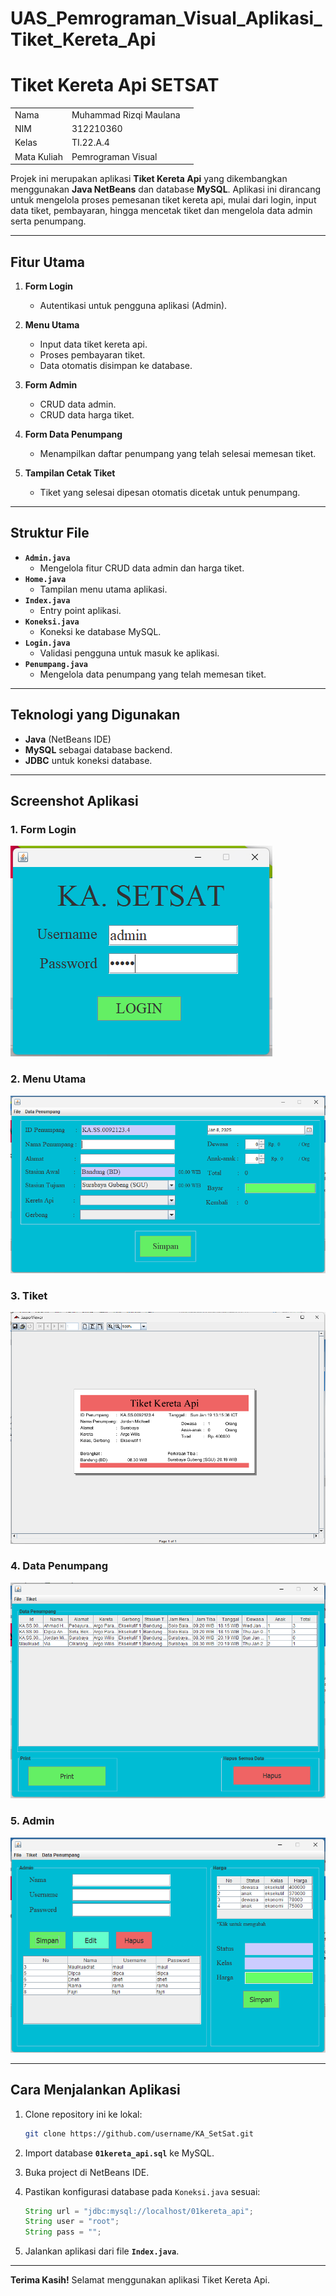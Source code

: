 # UAS_Pemrograman_Visual_Aplikasi_Tiket_Kereta_Api

# Tiket Kereta Api SETSAT

|             |                        |     |
| ----------- | ---------------------- | --- |
| Nama        | Muhammad Rizqi Maulana |
| NIM         | 312210360              |
| Kelas       | TI.22.A.4              |
| Mata Kuliah | Pemrograman Visual     |

Projek ini merupakan aplikasi **Tiket Kereta Api** yang dikembangkan menggunakan **Java NetBeans** dan database **MySQL**. Aplikasi ini dirancang untuk mengelola proses pemesanan tiket kereta api, mulai dari login, input data tiket, pembayaran, hingga mencetak tiket dan mengelola data admin serta penumpang.

---

## Fitur Utama

1. **Form Login**

   - Autentikasi untuk pengguna aplikasi (Admin).

2. **Menu Utama**

   - Input data tiket kereta api.
   - Proses pembayaran tiket.
   - Data otomatis disimpan ke database.

3. **Form Admin**

   - CRUD data admin.
   - CRUD data harga tiket.

4. **Form Data Penumpang**

   - Menampilkan daftar penumpang yang telah selesai memesan tiket.

5. **Tampilan Cetak Tiket**
   - Tiket yang selesai dipesan otomatis dicetak untuk penumpang.

---

## Struktur File

- **`Admin.java`**
  - Mengelola fitur CRUD data admin dan harga tiket.
- **`Home.java`**
  - Tampilan menu utama aplikasi.
- **`Index.java`**
  - Entry point aplikasi.
- **`Koneksi.java`**
  - Koneksi ke database MySQL.
- **`Login.java`**
  - Validasi pengguna untuk masuk ke aplikasi.
- **`Penumpang.java`**
  - Mengelola data penumpang yang telah memesan tiket.

---

## Teknologi yang Digunakan

- **Java** (NetBeans IDE)
- **MySQL** sebagai database backend.
- **JDBC** untuk koneksi database.

---

## Screenshot Aplikasi

### 1. Form Login

![Form Login](img/form_login.png)

### 2. Menu Utama

![Menu Utama](img/form_menuutama.png)

### 3. Tiket

![Tiket](img/tiket.png)

### 4. Data Penumpang

![Data Penumpang](img/form_datapenumpang.png)

### 5. Admin

![Admin](img/form_admin.png)

---

## Cara Menjalankan Aplikasi

1. Clone repository ini ke lokal:

   ```bash
   git clone https://github.com/username/KA_SetSat.git
   ```

2. Import database **`01kereta_api.sql`** ke MySQL.

3. Buka project di NetBeans IDE.

4. Pastikan konfigurasi database pada `Koneksi.java` sesuai:

   ```java
   String url = "jdbc:mysql://localhost/01kereta_api";
   String user = "root";
   String pass = "";
   ```

5. Jalankan aplikasi dari file **`Index.java`**.

---

**Terima Kasih!** Selamat menggunakan aplikasi Tiket Kereta Api.
